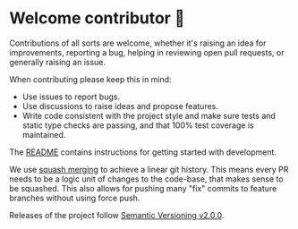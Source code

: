 # Welcome contributor 👋

Contributions of all sorts are welcome, whether it's raising an idea for improvements,
reporting a bug, helping in reviewing open pull requests, or generally raising an issue.

When contributing please keep this in mind:

- Use issues to report bugs.
- Use discussions to raise ideas and propose features.
- Write code consistent with the project style and make sure tests and static type
  checks are passing, and that 100% test coverage is maintained.

The [README][readme] contains instructions for getting started with development.

[readme]: https://github.com/aiven/python-kafka-protocol/blob/main/README.md#development

We use [squash merging] to achieve a linear git history. This means every PR needs to be
a logic unit of changes to the code-base, that makes sense to be squashed. This also
allows for pushing many "fix" commits to feature branches without using force push.

[squash merging]:
  https://docs.github.com/en/pull-requests/collaborating-with-pull-requests/incorporating-changes-from-a-pull-request/about-pull-request-merges#squash-and-merge-your-commits

Releases of the project follow [Semantic Versioning v2.0.0][semver].

[semver]: https://semver.org/spec/v2.0.0.html
